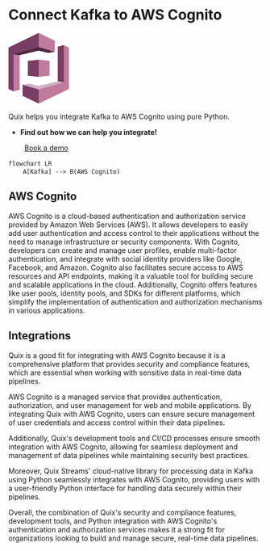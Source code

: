 # Connect Kafka to AWS Cognito

![](./images/logo_1.jpg)

Quix helps you integrate Kafka to AWS Cognito using pure Python.

<div class="grid cards blog-grid-card" markdown>

- __Find out how we can help you integrate!__

    <a class="md-button md-button--primary" href="https://share.hsforms.com/1iW0TmZzKQMChk0lxd_tGiw4yjw2?__hstc=175542013.2303933fbd746c0ac86d9ccbe9bc9100.1728383268831.1729603416735.1729620918855.31&__hssc=175542013.1.1729620918855&__hsfp=2132701734" target="_blank" style="margin:.5rem;">Book a demo</a>

</div>

```mermaid
flowchart LR
    A[Kafka] --> B(AWS Cognito)
```

## AWS Cognito

AWS Cognito is a cloud-based authentication and authorization service provided by Amazon Web Services (AWS). It allows developers to easily add user authentication and access control to their applications without the need to manage infrastructure or security components. With Cognito, developers can create and manage user profiles, enable multi-factor authentication, and integrate with social identity providers like Google, Facebook, and Amazon. Cognito also facilitates secure access to AWS resources and API endpoints, making it a valuable tool for building secure and scalable applications in the cloud. Additionally, Cognito offers features like user pools, identity pools, and SDKs for different platforms, which simplify the implementation of authentication and authorization mechanisms in various applications.

## Integrations

Quix is a good fit for integrating with AWS Cognito because it is a comprehensive platform that provides security and compliance features, which are essential when working with sensitive data in real-time data pipelines.

AWS Cognito is a managed service that provides authentication, authorization, and user management for web and mobile applications. By integrating Quix with AWS Cognito, users can ensure secure management of user credentials and access control within their data pipelines.

Additionally, Quix's development tools and CI/CD processes ensure smooth integration with AWS Cognito, allowing for seamless deployment and management of data pipelines while maintaining security best practices.

Moreover, Quix Streams' cloud-native library for processing data in Kafka using Python seamlessly integrates with AWS Cognito, providing users with a user-friendly Python interface for handling data securely within their pipelines.

Overall, the combination of Quix's security and compliance features, development tools, and Python integration with AWS Cognito's authentication and authorization services makes it a strong fit for organizations looking to build and manage secure, real-time data pipelines.

